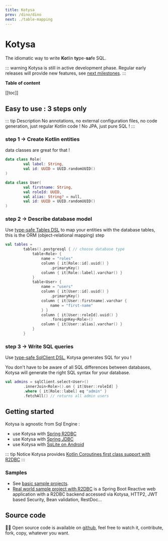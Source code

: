 ```yaml
---
title: Kotysa
prev: /dino/dino
next: ./table-mapping
---
```


# Kotysa

The idiomatic way to write **Ko**tlin **ty**pe-**sa**fe SQL.

::: warning
Kotysa is still in active development phase. Regular early releases will provide new features, see [next milestones](https://github.com/ufoss-org/kotysa/milestones).
:::

**Table of content**

[[toc]]

## Easy to use : 3 steps only

::: tip Description
No annotations, no external configuration files, no code generation, just regular Kotlin code ! No JPA, just pure SQL !
:::

### step 1 -> Create Kotlin entities

data classes are great for that !

```kotlin
data class Role(
        val label: String,
        val id: UUID = UUID.randomUUID()
)

data class User(
        val firstname: String,
        val roleId: UUID,
        val alias: String? = null,
        val id: UUID = UUID.randomUUID()
)
```

### step 2 -> Describe database model

Use [type-safe Tables DSL](table-mapping) to map your entities with the database tables,
this is the ORM (object-relational mapping) step

```kotlin
val tables =
        tables().postgresql { // choose database type
            table<Role> {
                name = "roles"
                column { it[Role::id].uuid() }
                    .primaryKey()
                column { it[Role::label].varchar() }
            }
            table<User> {
                name = "users"
                column { it[User::id].uuid() }
                    .primaryKey()
                column { it[User::firstname].varchar {
                    name = "first-name"
                } }
                column { it[User::roleId].uuid() }
                    .foreignKey<Role>()
                column { it[User::alias].varchar() }
            }
        }
```

### step 3 -> Write SQL queries

Use [type-safe SqlClient DSL](queries), Kotysa generates SQL for you !

You don't have to be aware of all SQL differences between databases, Kotysa will generate the right SQL syntax for your database.

```kotlin
val admins = sqlClient.select<User>()
        .innerJoin<Role>().on { it[User::roleId] }
        .where { it[Role::label] eq "admin" }
        .fetchAll() // returns all admin users
```

## Getting started

Kotysa is agnostic from Sql Engine :
* use Kotysa with [Spring R2DBC](kotysa-spring-r2dbc)
* use Kotysa with [Spring JDBC](kotysa-spring-jdbc)
* use Kotysa with [SqLite on Android](kotysa-android)

::: tip Notice
Kotysa provides [Kotlin Coroutines first class support with R2DBC](kotysa-spring-r2dbc#coroutines-first-class-support)
:::

### Samples

* See [basic sample projects](https://github.com/ufoss-org/kotysa/tree/master/samples).
* [Real world sample project with R2DBC](https://github.com/pull-vert/demo-kotlin) is a Spring Boot Reactive web application with a R2DBC backend accessed via Kotysa, HTTP2, JWT based Security, Bean validation, RestDoc...

## Source code

&#x1F468;&#x200D;&#x1F4BB; Open source code is available on [github](https://github.com/ufoss-org/kotysa), feel free to watch it, contribute, fork, copy, whatever you want.
